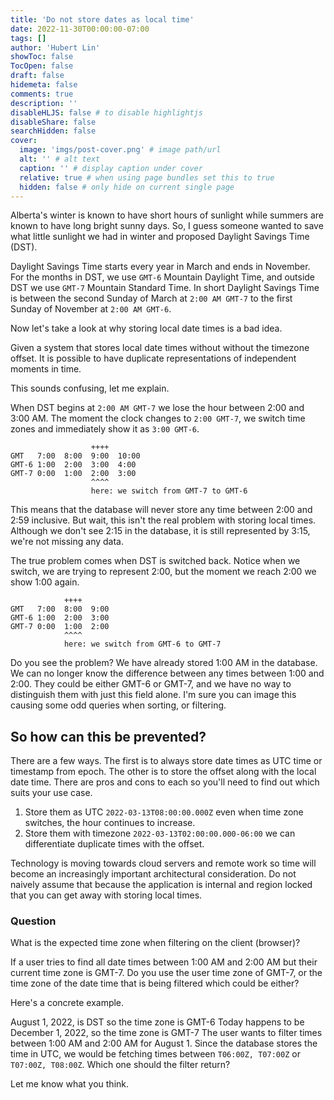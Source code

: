 ```yaml
---
title: 'Do not store dates as local time'
date: 2022-11-30T00:00:00-07:00
tags: []
author: 'Hubert Lin'
showToc: false
TocOpen: false
draft: false
hidemeta: false
comments: true
description: ''
disableHLJS: false # to disable highlightjs
disableShare: false
searchHidden: false
cover:
  image: 'imgs/post-cover.png' # image path/url
  alt: '' # alt text
  caption: '' # display caption under cover
  relative: true # when using page bundles set this to true
  hidden: false # only hide on current single page
---
```


Alberta's winter is known to have short hours of sunlight while summers are
known to have long bright sunny days. So, I guess someone wanted to save what
little sunlight we had in winter and proposed Daylight Savings Time (DST).

Daylight Savings Time starts every year in March and ends in November. For the
months in DST, we use `GMT-6` Mountain Daylight Time, and outside DST we use
`GMT-7` Mountain Standard Time. In short Daylight Savings Time is between the
second Sunday of March at `2:00 AM GMT-7` to the first Sunday of November at
`2:00 AM GMT-6`.

Now let's take a look at why storing local date times is a bad idea.

Given a system that stores local date times without without the timezone offset.
It is possible to have duplicate representations of independent moments in time.

This sounds confusing, let me explain.

When DST begins at `2:00 AM GMT-7` we lose the hour between 2:00 and 3:00 AM.
The moment the clock changes to `2:00 GMT-7`, we switch time zones and
immediately show it as `3:00 GMT-6`.

```text
                  ++++
GMT   7:00  8:00  9:00  10:00
GMT-6 1:00  2:00  3:00  4:00
GMT-7 0:00  1:00  2:00  3:00
                  ^^^^
                  here: we switch from GMT-7 to GMT-6
```

This means that the database will never store any time between 2:00 and 2:59
inclusive. But wait, this isn't the real problem with storing local times.
Although we don't see 2:15 in the database, it is still represented by 3:15,
we're not missing any data.

The true problem comes when DST is switched back. Notice when we switch, we are
trying to represent 2:00, but the moment we reach 2:00 we show 1:00 again.

```text
            ++++
GMT   7:00  8:00  9:00
GMT-6 1:00  2:00  3:00
GMT-7 0:00  1:00  2:00
            ^^^^
            here: we switch from GMT-6 to GMT-7
```

Do you see the problem? We have already stored 1:00 AM in the database. We can
no longer know the difference between any times between 1:00 and 2:00. They
could be either GMT-6 or GMT-7, and we have no way to distinguish them with just
this field alone. I'm sure you can image this causing some odd queries when
sorting, or filtering.

## So how can this be prevented?

There are a few ways. The first is to always store date times as UTC time or
timestamp from epoch. The other is to store the offset along with the local date
time. There are pros and cons to each so you'll need to find out which suits
your use case.

1. Store them as UTC `2022-03-13T08:00:00.000Z` even when time zone switches,
   the hour continues to increase.
2. Store them with timezone `2022-03-13T02:00:00.000-06:00` we can differentiate
   duplicate times with the offset.

Technology is moving towards cloud servers and remote work so time will become
an increasingly important architectural consideration. Do not naively assume
that because the application is internal and region locked that you can get away
with storing local times.

### Question

What is the expected time zone when filtering on the client (browser)?

If a user tries to find all date times between 1:00 AM and 2:00 AM but their
current time zone is GMT-7. Do you use the user time zone of GMT-7, or the time
zone of the date time that is being filtered which could be either?

Here's a concrete example.

August 1, 2022, is DST so the time zone is GMT-6 Today happens to be December 1,
2022, so the time zone is GMT-7 The user wants to filter times between 1:00 AM
and 2:00 AM for August 1. Since the database stores the time in UTC, we would be
fetching times between `T06:00Z, T07:00Z` or `T07:00Z, T08:00Z`. Which one
should the filter return?

Let me know what you think.
